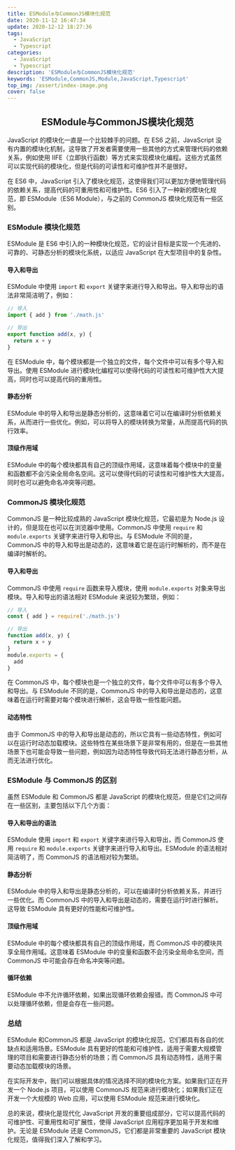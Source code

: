```yaml
---
title: ESModule与CommonJS模块化规范
date: 2020-11-12 16:47:34
update: 2020-12-12 18:27:36
tags:
  - JavaScript
  - Typescript
categories:
  - JavaScript
  - Typescript
description: 'ESModule与CommonJS模块化规范'
keywords: 'ESModule,CommonJS,Module,JavaScript,Typescript'
top_img: /assert/index-image.png
cover: false
---
```


## <center>ESModule与CommonJS模块化规范</center>

JavaScript 的模块化一直是一个比较棘手的问题。在 ES6 之前，JavaScript 没有内置的模块化机制，这导致了开发者需要使用一些其他的方式来管理代码的依赖关系，例如使用 IIFE（立即执行函数）等方式来实现模块化编程。这些方式虽然可以实现代码的模块化，但是代码的可读性和可维护性并不是很好。

在 ES6 中，JavaScript 引入了模块化规范，这使得我们可以更加方便地管理代码的依赖关系，提高代码的可重用性和可维护性。ES6 引入了一种新的模块化规范，即 ESModule（ES6 Module），与之前的 CommonJS 模块化规范有一些区别。

### ESModule 模块化规范

ESModule 是 ES6 中引入的一种模块化规范，它的设计目标是实现一个先进的、可靠的、可静态分析的模块化系统，以适应 JavaScript 在大型项目中的复杂性。

#### 导入和导出

ESModule 中使用 `import` 和 `export` 关键字来进行导入和导出。导入和导出的语法非常简洁明了，例如：

```JavaScript
// 导入
import { add } from './math.js'

// 导出
export function add(x, y) {
  return x + y
}
```

在 ESModule 中，每个模块都是一个独立的文件，每个文件中可以有多个导入和导出。使用 ESModule 进行模块化编程可以使得代码的可读性和可维护性大大提高，同时也可以提高代码的重用性。

#### 静态分析

ESModule 中的导入和导出是静态分析的，这意味着它可以在编译时分析依赖关系，从而进行一些优化。例如，可以将导入的模块转换为常量，从而提高代码的执行效率。

#### 顶级作用域

ESModule 中的每个模块都具有自己的顶级作用域，这意味着每个模块中的变量和函数都不会污染全局命名空间。这可以使得代码的可读性和可维护性大大提高，同时也可以避免命名冲突等问题。

### CommonJS 模块化规范

CommonJS 是一种比较成熟的 JavaScript 模块化规范，它最初是为 Node.js 设计的，但是现在也可以在浏览器中使用。CommonJS 中使用 `require` 和 `module.exports` 关键字来进行导入和导出。与 ESModule 不同的是，CommonJS 中的导入和导出是动态的，这意味着它是在运行时解析的，而不是在编译时解析的。

#### 导入和导出

CommonJS 中使用 `require` 函数来导入模块，使用 `module.exports` 对象来导出模块。导入和导出的语法相对 ESModule 来说较为繁琐，例如：

```JavaScript
// 导入
const { add } = require('./math.js')

// 导出
function add(x, y) {
  return x + y
}
module.exports = {
  add
}
```

在 CommonJS 中，每个模块也是一个独立的文件，每个文件中可以有多个导入和导出。与 ESModule 不同的是，CommonJS 中的导入和导出是动态的，这意味着在运行时需要对每个模块进行解析，这会导致一些性能问题。

#### 动态特性

由于 CommonJS 中的导入和导出是动态的，所以它具有一些动态特性，例如可以在运行时动态加载模块。这些特性在某些场景下是非常有用的，但是在一些其他场景下也可能会导致一些问题，例如因为动态特性导致代码无法进行静态分析，从而无法进行优化。

### ESModule 与 CommonJS 的区别

虽然 ESModule 和 CommonJS 都是 JavaScript 的模块化规范，但是它们之间存在一些区别，主要包括以下几个方面：

#### 导入和导出的语法

ESModule 使用 `import` 和 `export` 关键字来进行导入和导出，而 CommonJS 使用 `require` 和 `module.exports` 关键字来进行导入和导出。ESModule 的语法相对简洁明了，而 CommonJS 的语法相对较为繁琐。

#### 静态分析

ESModule 中的导入和导出是静态分析的，可以在编译时分析依赖关系，并进行一些优化。而 CommonJS 中的导入和导出是动态的，需要在运行时进行解析。这导致 ESModule 具有更好的性能和可维护性。

#### 顶级作用域

ESModule 中的每个模块都具有自己的顶级作用域，而 CommonJS 中的模块共享全局作用域。这意味着 ESModule 中的变量和函数不会污染全局命名空间，而 CommonJS 中可能会存在命名冲突等问题。

#### 循环依赖

ESModule 中不允许循环依赖，如果出现循环依赖会报错。而 CommonJS 中可以处理循环依赖，但是会存在一些问题。

### 总结

ESModule 和CommonJS 都是 JavaScript 的模块化规范，它们都具有各自的优缺点和适用场景。ESModule 具有更好的性能和可维护性，适用于需要大规模管理的项目和需要进行静态分析的场景；而 CommonJS 具有动态特性，适用于需要动态加载模块的场景。

在实际开发中，我们可以根据具体的情况选择不同的模块化方案。如果我们正在开发一个 Node.js 项目，可以使用 CommonJS 规范来进行模块化；如果我们正在开发一个大规模的 Web 应用，可以使用 ESModule 规范来进行模块化。

总的来说，模块化是现代化 JavaScript 开发的重要组成部分，它可以提高代码的可维护性、可重用性和可扩展性，使得 JavaScript 应用程序更加易于开发和维护。无论是 ESModule 还是 CommonJS，它们都是非常重要的 JavaScript 模块化规范，值得我们深入了解和学习。
